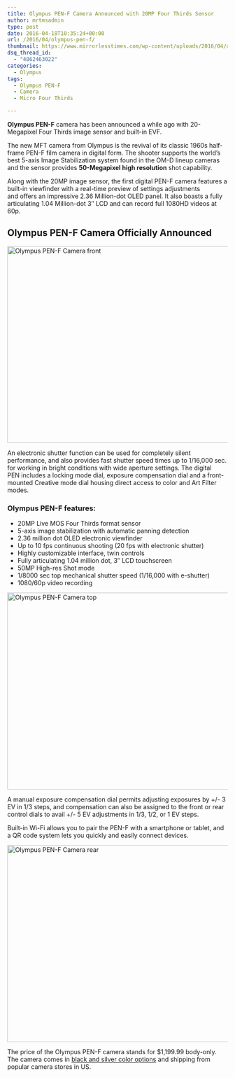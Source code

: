 ```yaml
---
title: Olympus PEN-F Camera Announced with 20MP Four Thirds Sensor
author: mrtmsadmin
type: post
date: 2016-04-18T10:35:24+00:00
url: /2016/04/olympus-pen-f/
thumbnail: https://www.mirrorlesstimes.com/wp-content/uploads/2016/04/olympus-pen-f-front.jpg
dsq_thread_id:
  - "4862463022"
categories:
  - Olympus
tags:
  - Olympus PEN-F
  - Camera
  - Micro Four Thirds

---
```

**Olympus PEN-F** camera has been announced a while ago with 20-Megapixel Four Thirds image sensor and built-in EVF.

The new MFT camera from Olympus is the revival of its classic 1960s half-frame PEN-F film camera in digital form. The shooter supports the world’s best 5-axis Image Stabilization system found in the OM-D lineup cameras and the sensor provides **50-Megapixel high resolution** shot capability.

Along with the 20MP image sensor, the first digital PEN-F camera features a built-in viewfinder with a real-time preview of settings adjustments and offers an impressive 2.36 Million-dot OLED panel. It also boasts a fully articulating 1.04 Million-dot 3″ LCD and can record full 1080HD videos at 60p.<!--more-->

## Olympus PEN-F Camera Officially Announced

<img class="alignnone wp-image-116 size-full" title="Olympus PEN-F Camera front" src="https://i0.wp.com/www.mirrorlesstimes.com/wp-content/uploads/2016/04/olympus-pen-f-front.jpg?resize=600%2C450&#038;ssl=1" alt="Olympus PEN-F Camera front" width="600" height="450" srcset="https://i0.wp.com/www.mirrorlesstimes.com/wp-content/uploads/2016/04/olympus-pen-f-front.jpg?w=1200&ssl=1 1200w, https://i0.wp.com/www.mirrorlesstimes.com/wp-content/uploads/2016/04/olympus-pen-f-front.jpg?resize=300%2C225&ssl=1 300w, https://i0.wp.com/www.mirrorlesstimes.com/wp-content/uploads/2016/04/olympus-pen-f-front.jpg?resize=768%2C576&ssl=1 768w, https://i0.wp.com/www.mirrorlesstimes.com/wp-content/uploads/2016/04/olympus-pen-f-front.jpg?resize=1024%2C768&ssl=1 1024w" sizes="(max-width: 600px) 100vw, 600px" data-recalc-dims="1" /> 

An electronic shutter function can be used for completely silent performance, and also provides fast shutter speed times up to 1/16,000 sec. for working in bright conditions with wide aperture settings. The digital PEN includes a locking mode dial, exposure compensation dial and a front-mounted Creative mode dial housing direct access to color and Art Filter modes.

### Olympus PEN-F features:

  * 20MP Live MOS Four Thirds format sensor
  * 5-axis image stabilization with automatic panning detection
  * 2.36 million dot OLED electronic viewfinder
  * Up to 10 fps continuous shooting (20 fps with electronic shutter)
  * Highly customizable interface, twin controls
  * Fully articulating 1.04 million dot, 3&#8243; LCD touchscreen
  * 50MP High-res Shot mode
  * 1/8000 sec top mechanical shutter speed (1/16,000 with e-shutter)
  * 1080/60p video recording

<img class="alignnone wp-image-117 size-full" title="Olympus PEN-F Camera top" src="https://i0.wp.com/www.mirrorlesstimes.com/wp-content/uploads/2016/04/olympus-pen-f-top.jpg?resize=600%2C450&#038;ssl=1" alt="Olympus PEN-F Camera top" width="600" height="450" srcset="https://i0.wp.com/www.mirrorlesstimes.com/wp-content/uploads/2016/04/olympus-pen-f-top.jpg?w=1199&ssl=1 1199w, https://i0.wp.com/www.mirrorlesstimes.com/wp-content/uploads/2016/04/olympus-pen-f-top.jpg?resize=300%2C225&ssl=1 300w, https://i0.wp.com/www.mirrorlesstimes.com/wp-content/uploads/2016/04/olympus-pen-f-top.jpg?resize=768%2C576&ssl=1 768w, https://i0.wp.com/www.mirrorlesstimes.com/wp-content/uploads/2016/04/olympus-pen-f-top.jpg?resize=1024%2C769&ssl=1 1024w" sizes="(max-width: 600px) 100vw, 600px" data-recalc-dims="1" /> 

A manual exposure compensation dial permits adjusting exposures by +/- 3 EV in 1/3 steps, and compensation can also be assigned to the front or rear control dials to avail +/- 5 EV adjustments in 1/3, 1/2, or 1 EV steps.

Built-in Wi-Fi allows you to pair the PEN-F with a smartphone or tablet, and a QR code system lets you quickly and easily connect devices.

<img class="alignnone wp-image-118 size-full" title="Olympus PEN-F Camera rear" src="https://i1.wp.com/www.mirrorlesstimes.com/wp-content/uploads/2016/04/olympus-pen-f-rear.jpg?resize=600%2C450&#038;ssl=1" alt="Olympus PEN-F Camera rear" width="600" height="450" srcset="https://i1.wp.com/www.mirrorlesstimes.com/wp-content/uploads/2016/04/olympus-pen-f-rear.jpg?w=1200&ssl=1 1200w, https://i1.wp.com/www.mirrorlesstimes.com/wp-content/uploads/2016/04/olympus-pen-f-rear.jpg?resize=300%2C225&ssl=1 300w, https://i1.wp.com/www.mirrorlesstimes.com/wp-content/uploads/2016/04/olympus-pen-f-rear.jpg?resize=768%2C576&ssl=1 768w, https://i1.wp.com/www.mirrorlesstimes.com/wp-content/uploads/2016/04/olympus-pen-f-rear.jpg?resize=1024%2C768&ssl=1 1024w" sizes="(max-width: 600px) 100vw, 600px" data-recalc-dims="1" /> 

The price of the Olympus PEN-F camera stands for $1,199.99 body-only. The camera comes in <a href="http://www.getolympus.com/us/en/pen-f.html" target="_blank">black and silver color options</a> and shipping from popular camera stores in US.
